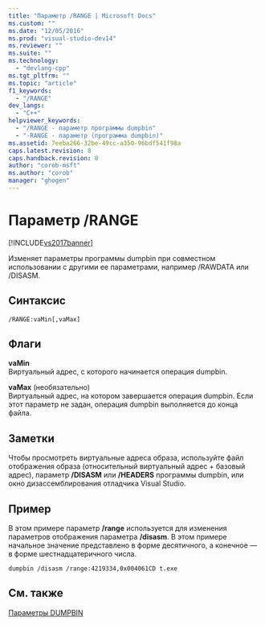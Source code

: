 ```yaml
---
title: "Параметр /RANGE | Microsoft Docs"
ms.custom: ""
ms.date: "12/05/2016"
ms.prod: "visual-studio-dev14"
ms.reviewer: ""
ms.suite: ""
ms.technology: 
  - "devlang-cpp"
ms.tgt_pltfrm: ""
ms.topic: "article"
f1_keywords: 
  - "/RANGE"
dev_langs: 
  - "C++"
helpviewer_keywords: 
  - "/RANGE - параметр программы dumpbin"
  - "-RANGE - параметр (программа dumpbin)"
ms.assetid: 7eeba266-32be-49cc-a350-96bdf541f98a
caps.latest.revision: 8
caps.handback.revision: 8
author: "corob-msft"
ms.author: "corob"
manager: "ghogen"
---
```

# Параметр /RANGE
[!INCLUDE[vs2017banner](../../assembler/inline/includes/vs2017banner.md)]

Изменяет параметры программы dumpbin при совместном использовании с другими ее параметрами, например \/RAWDATA или \/DISASM.  
  
## Синтаксис  
  
```  
/RANGE:vaMin[,vaMax]  
```  
  
## Флаги  
 **vaMin**  
 Виртуальный адрес, с которого начинается операция dumpbin.  
  
 **vaMax** \(необязательно\)  
 Виртуальный адрес, на котором завершается операция dumpbin.  Если этот параметр не задан, операция dumpbin выполняется до конца файла.  
  
## Заметки  
 Чтобы просмотреть виртуальные адреса образа, используйте файл отображения образа \(относительный виртуальный адрес \+ базовый адрес\), параметр **\/DISASM** или **\/HEADERS** программы dumpbin, или окно дизассемблирования отладчика Visual Studio.  
  
## Пример  
 В этом примере параметр **\/range** используется для изменения параметров отображения параметра **\/disasm**.  В этом примере начальное значение представлено в форме десятичного, а конечное — в форме шестнадцатеричного числа.  
  
```  
dumpbin /disasm /range:4219334,0x004061CD t.exe  
```  
  
## См. также  
 [Параметры DUMPBIN](../../build/reference/dumpbin-options.md)